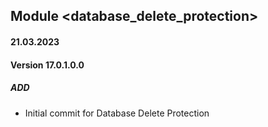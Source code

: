 ## Module <database_delete_protection>
#### 21.03.2023
#### Version 17.0.1.0.0
##### ADD
- Initial commit for Database Delete Protection
